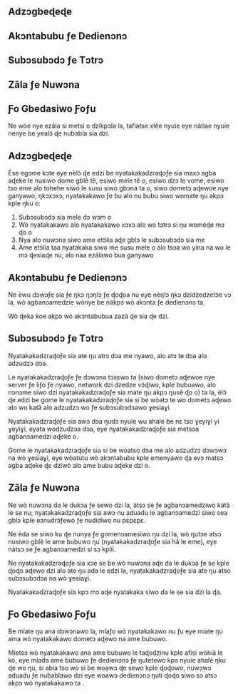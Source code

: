 ## Adzɔgbeɖeɖe

## Akɔntabubu ƒe Dedienɔnɔ

## Subɔsubɔdɔ ƒe Tɔtrɔ

## Zãla ƒe Nuwɔna

## Ƒo Gbedasiwo Ƒoƒu

Ne wòe nye ezãla si metsi o dzikpɔla la, taflatse xlẽe nyuie eye nàtiae nyuie nenye be yealɔ̃ ɖe nubabla sia dzi.

## Adzɔgbeɖeɖe

Èse egɔme kɔte eye nèlɔ̃ ɖe edzi be nyatakakadzraɖoƒe sia maxɔ agba aɖeke le nusiwo dome gblẽ tẽ, esiwo mele tẽ o, esiwo dzɔ le vome, esiwo tso eme alo tohehe siwo le susu siwo gbɔna ta o, siwo dometɔ aɖewoe nye ganyawo, ŋkɔxɔxɔ, nyatakakawo ƒe bu alo nu bubu siwo womate ŋu akpɔ kple ŋku o:

1. Subɔsubɔdɔ sia mele dɔ wɔm o
1. Wò nyatakakawo alo nyatakakawo xɔxɔ alo wo tɔtrɔ si ŋu womeɖe mɔ ɖo o
1. Nya alo nuwɔna siwo ame etɔ̃lia aɖe gblɔ le subɔsubɔdɔ sia me
1. Ame etɔ̃lia taa nyatakaka siwo me susu mele o alo tsɔa wo yina na wo le mɔ ɖesiaɖe nu, alo naa ezãlawo bua ganyawo

## Akɔntabubu ƒe Dedienɔnɔ

Ne èwu dɔwɔƒe sia ƒe ŋkɔ ŋɔŋlɔ ƒe ɖoɖoa nu eye nèŋlɔ ŋkɔ dzidzedzetɔe vɔ la, wò agbanɔamedzie wònye be nàkpɔ wò akɔnta ƒe dedienɔnɔ ta.

Wò ɖeka koe akpɔ wò akɔntabubua zazã ɖe sia ɖe dzi.

## Subɔsubɔdɔ ƒe Tɔtrɔ

Nyatakakadzraɖoƒe sia ate ŋu atrɔ dɔa me nyawo, alo atɔ te dɔa alo adzudzɔ dɔa.

Le nyatakakadzraɖoƒe ƒe dɔwɔna tɔxɛwo ta (siwo dometɔ aɖewoe nye server ƒe liƒo ƒe nyawo, network dzi dzedze vɔ̃ɖiwo, kple bubuawo, alo nɔnɔme siwo dzi nyatakakadzraɖoƒe sia mate ŋu akpɔ ŋusẽ ɖo o) ta la, èlɔ̃ ɖe edzi be gome le nyatakakadzraɖoƒe sia si be wòatɔ te wo dometɔ aɖewo alo wo katã alo adzudzɔ wo ƒe subɔsubɔdɔawo ɣesiaɣi.

Nyatakakadzraɖoƒe sia awɔ dɔa ŋudɔ nyuie wu ahalé be nɛ tso ɣeyiɣi yi ɣeyiɣi, eyata wodzudzɔa dɔa, eye nyatakakadzraɖoƒe sia metsɔa agbanɔamedzi aɖeke o.

Gome le nyatakakadzraɖoƒe sia si be wòatso dɔa me alo adzudzɔ dɔwɔwɔ na wò ɣesiaɣi, eye wòatutu wò akɔntabubu kple emenyawo ɖa evɔ matsɔ agba aɖeke ɖe dziwò alo ame bubu aɖeke dzi o.

## Zãla ƒe Nuwɔna

Ne wò nuwɔna da le dukɔa ƒe sewo dzi la, àtsɔ se ƒe agbanɔamedziwo katã le se nu; nyatakakadzraɖoƒe sia awɔ nu aduadu le agbanɔamedzi siwo sea gblɔ kple ʋɔnudrɔ̃ƒewo ƒe nudidiwo nu pɛpɛpɛ.

Ne èda se siwo ku ɖe nunya ƒe gomenɔamesiwo ŋu dzi la, wò ŋutɔe atsɔ nusiwo gblẽ le ame bubuwo ŋu (nyatakakadzraɖoƒe sia hã le eme), eye nàtsɔ se ƒe agbanɔamedzi si sɔ kplii.

Ne nyatakakadzraɖoƒe sia xɔe se be wò nuwɔna aɖe da le dukɔa ƒe se kple ɖoɖo aɖewo dzi alo ate ŋu ada le edzi la, nyatakakadzraɖoƒe sia ate ŋu atso subɔsubɔdɔa na wò ɣesiaɣi.

Nyatakakadzraɖoƒe sia kpɔ mɔ aɖe nyatakaka siwo da le se sia dzi la ɖa.

## Ƒo Gbedasiwo Ƒoƒu

Be míate ŋu ana dɔwɔnawo la, míaƒo wò nyatakakawo nu ƒu eye míate ŋu ama wò nyatakakawo dometɔ aɖewo na ame bubuwo.

Míetsɔ wò nyatakakawo ana ame bubuwo le taɖodzinu kple afisi wòhiã le ko, eye míada ame bubuwo ƒe dedienɔnɔ ƒe ŋutetewo kpɔ nyuie ahalé ŋku ɖe wo ŋu, si abia tso wo si be woawɔ ɖe sewo kple ɖoɖowo, nuwɔwɔ aduadu ƒe nubablawo dzi eye woawɔ dedienɔnɔ ŋuti ɖoɖo siwo sɔ atsɔ akpɔ wò nyatakakawo ta .
